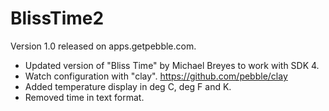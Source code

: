 # BlissTime2

Version 1.0 released on apps.getpebble.com.

* Updated version of "Bliss Time" by Michael Breyes to work with SDK 4.
* Watch configuration with "clay". https://github.com/pebble/clay
* Added temperature display in deg C, deg F and K.
* Removed time in text format.
